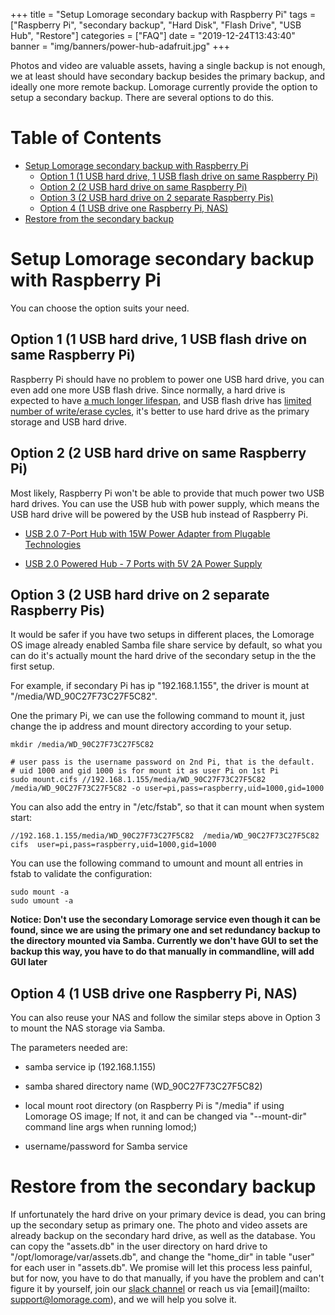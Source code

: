 +++
title = "Setup Lomorage secondary backup with Raspberry Pi"
tags = ["Raspberry Pi", "secondary backup", "Hard Disk", "Flash Drive", "USB Hub", "Restore"]
categories = ["FAQ"]
date = "2019-12-24T13:43:40"
banner = "img/banners/power-hub-adafruit.jpg"
+++

Photos and video are valuable assets, having a single backup is not enough, we at least should have secondary backup besides the primary backup, and ideally one more remote backup. Lomorage currently provide the option to setup a secondary backup. There are several options to do this.

<!--more--> 

Table of Contents
=================

   * [Setup Lomorage secondary backup with Raspberry Pi](#setup-lomorage-secondary-backup-with-raspberry-pi)
      * [Option 1 (1 USB hard drive, 1 USB flash drive on same Raspberry Pi)](#option-1-1-usb-hard-drive-1-usb-flash-drive-on-same-raspberry-pi)
      * [Option 2 (2 USB hard drive on same Raspberry Pi)](#option-2-2-usb-hard-drive-on-same-raspberry-pi)
      * [Option 3 (2 USB hard drive on 2 separate Raspberry Pis)](#option-3-2-usb-hard-drive-on-2-separate-raspberry-pis)
      * [Option 4 (1 USB drive one Raspberry Pi, NAS)](#option-4-1-usb-drive-one-raspberry-pi-nas)
   * [Restore from the secondary backup](#restore-from-the-secondary-backup)

# Setup Lomorage secondary backup with Raspberry Pi

You can choose the option suits your need.

## Option 1 (1 USB hard drive, 1 USB flash drive on same Raspberry Pi)

Raspberry Pi should have no problem to power one USB hard drive, you can even add one more USB flash drive. Since normally, a hard drive is expected to have [a much longer lifespan](https://www.datanumen.com/blogs/usb-flash-drive-vs-external-hard-drive-better-storing-data/), and USB flash drive has [limited number of write/erase cycles](https://www.flashbay.com/blog/usb-life-expectancy), it's better to use hard drive as the primary storage and USB hard drive.

## Option 2 (2 USB hard drive on same Raspberry Pi)

Most likely, Raspberry Pi won't be able to provide that much power two USB hard drives. You can use the USB hub with power supply, which means the USB hard drive will be powered by the USB hub instead of Raspberry Pi.

- [USB 2.0 7-Port Hub with 15W Power Adapter from Plugable Technologies](https://www.walmart.com/ip/Plugable-USB-Hub-USB-2-0-7-Port-15W/134245816)

- [USB 2.0 Powered Hub - 7 Ports with 5V 2A Power Supply](https://www.adafruit.com/product/961)

## Option 3 (2 USB hard drive on 2 separate Raspberry Pis)

It would be safer if you have two setups in different places, the Lomorage OS image already enabled Samba file share service by default, so what you can do it's actually mount the hard drive of the secondary setup in the the first setup.

For example, if secondary Pi has ip "192.168.1.155", the driver is mount at "/media/WD_90C27F73C27F5C82".

One the primary Pi, we can use the following command to mount it, just change the ip address and mount directory according to your setup.

```
mkdir /media/WD_90C27F73C27F5C82

# user pass is the username password on 2nd Pi, that is the default.
# uid 1000 and gid 1000 is for mount it as user Pi on 1st Pi
sudo mount.cifs //192.168.1.155/media/WD_90C27F73C27F5C82 /media/WD_90C27F73C27F5C82 -o user=pi,pass=raspberry,uid=1000,gid=1000
```

You can also add the entry in "/etc/fstab", so that it can mount when system start:

```
//192.168.1.155/media/WD_90C27F73C27F5C82  /media/WD_90C27F73C27F5C82  cifs  user=pi,pass=raspberry,uid=1000,gid=1000
```

You can use the following command to umount and mount all entries in fstab to validate the configuration:

```
sudo mount -a
sudo umount -a
```

**Notice: Don't use the secondary Lomorage service even though it can be found, since we are using the primary one and set redundancy backup to the directory mounted via Samba. Currently we don't have GUI to set the backup this way, you have to do that manually in commandline, will add GUI later**

## Option 4 (1 USB drive one Raspberry Pi, NAS)

You can also reuse your NAS and follow the similar steps above in Option 3 to mount the NAS storage via Samba.

The parameters needed are:

- samba service ip (192.168.1.155)

- samba shared directory name (WD_90C27F73C27F5C82)

- local mount root directory (on Raspberry Pi is "/media" if using Lomorage OS image; If not, it and can be changed via "--mount-dir" command line args when running lomod;)

- username/password for Samba service

# Restore from the secondary backup

If unfortunately the hard drive on your primary device is dead, you can bring up the secondary setup as primary one. The photo and video assets are already backup on the secondary hard drive, as well as the database. You can copy the "assets.db" in the user directory on hard drive to "/opt/lomorage/var/assets.db", and change the "home_dir" in table "user" for each user in "assets.db". We promise will let this process less painful, but for now, you have to do that manually, if you have the problem and can't figure it by yourself, join our [slack channel](https://join.slack.com/t/lomorage/shared_invite/enQtODc4MTE5ODQzNzkyLTRlY2U4MTQ1YjczYjBhMDcwMmExYTUxNTg2NTE5YmRkZjg2ZWQwZjg1MjEwMjQzZWVjMmEwZjk3ZGIyODY4ODM) or reach us via [email](mailto: support@lomorage.com), and we will help you solve it.

